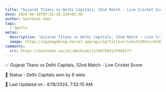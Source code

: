 ```yaml
---
title: "Gujarat Titans vs Delhi Capitals, 32nd Match - Live Cricket Score"
date: 2024-04-18T07:52:10.334+05:30
author: Santhosh Veer
tags:
  - Sports
metas:
  description: "Gujarat Titans vs Delhi Capitals, 32nd Match - Live Cricket Score - Delhi Capitals won by 6 wkts"
  image: https://ogimageblog.vercel.app/api/og?title=Cricket%20Score%20%F0%9F%8F%8F
comments:
  src: https://mastodon.social/@mskian/111567563137946177
---
```


✅ Gujarat Titans vs Delhi Capitals, 32nd Match - Live Cricket Score

📑 Status - Delhi Capitals won by 6 wkts

<!--more-->

📝 Last Updated on : 4/18/2024, 7:52:10 AM
